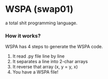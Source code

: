 # WSPA (swap01)
a total shit programming language.

### How it works?
WSPA has 4 steps to generate the WSPA code.
1. It read .py file line by line
2. It separates a line into 2-char arrays
3. It reverse that array (x, y = y, x)
4. You have a WSPA file!